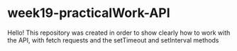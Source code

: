 # week19-practicalWork-API

Hello! This repository was created in order to show clearly how to work with the API, with fetch requests and the setTimeout and setInterval methods
